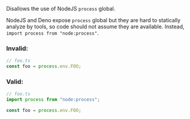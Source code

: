 Disallows the use of NodeJS `process` global.

NodeJS and Deno expose `process` global but they are hard to statically analyze
by tools, so code should not assume they are available. Instead,
`import process from "node:process"`.

### Invalid:

```typescript
// foo.ts
const foo = process.env.FOO;
```

### Valid:

```typescript
// foo.ts
import process from "node:process";

const foo = process.env.FOO;
```
